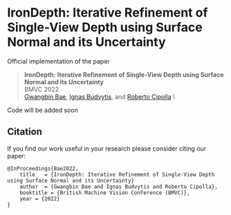 # IronDepth: Iterative Refinement of Single-View Depth using Surface Normal and its Uncertainty

Official implementation of the paper

> **IronDepth: Iterative Refinement of Single-View Depth using Surface Normal and its Uncertainty** \
> BMVC 2022 \
> [Gwangbin Bae](https://baegwangbin.com), [Ignas Budvytis](https://mi.eng.cam.ac.uk/~ib255/), and [Roberto Cipolla](https://mi.eng.cam.ac.uk/~cipolla/) \


Code will be added soon


## Citation

If you find our work useful in your research please consider citing our paper:

```
@InProceedings{Bae2022,
    title   = {IronDepth: Iterative Refinement of Single-View Depth using Surface Normal and its Uncertainty}
    author  = {Gwangbin Bae and Ignas Budvytis and Roberto Cipolla},
    booktitle = {British Machine Vision Conference (BMVC)},
    year = {2022}                         
}
```

